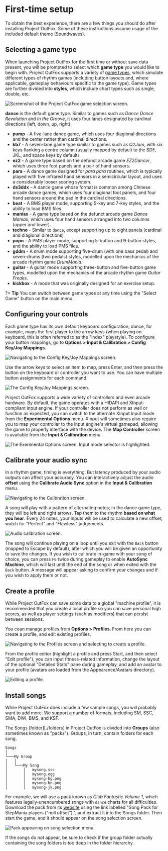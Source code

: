
# First-time setup

To obtain the best experience, there are a few things you should do after installing Project OutFox. Some of these instructions assume usage of the included default theme (Soundwaves).

## Selecting a game type

When launching Project OutFox for the first time or without save data present, you will be prompted to select which **game type** you would like to begin with. Project OutFox supports a variety of [game types](./game-types), which simulate different types of rhythm games (including button layouts and, where applicable, gameplay behaviours specific to the game type). Game types are further divided into **styles**, which include chart types such as single, double, etc.

![Screenshot of the Project OutFox game selection screen.](./_media/getting-started/select-game-type.png)

**dance** is the default game type. Similar to games such as _Dance Dance Revolution_ and _In the Groove_, it uses four lanes designated by cardinal directions (left, down, up, right). 



* **pump** - A five-lane dance game, which uses four diagional directions and the center rather than cardinal directions.
* **kb7** - A seven-lane game type similar to games such as _O2Jam_, with six keys flanking a centre column (usually mapped by default to the SDF, JKL, and space keys by default)
* **ez2** - A game type based on the defunct arcade game _EZ2Dancer_, which uses three foot panels and a pair of hand sensors.
* **para** - A dance game designed for _para para_ routines, which is typically played with five infrared hand sensors in a semicircular layout, and uses a considerably looser scoring system.
* **ds3ddx** - A dance game whose format is common among Chinese arcade dance games, which uses four diagional foot panels, and four hand sensors around the pad in the cardinal directions.
* **beat** - A BMS player mode, supporting 5-key and 7-key styles, and the ability to load BMS files.
* **maniax** - A game type based on the defunct arcade game _Dance Maniax_, which uses four hand sensors arranged into two columns (upper and lower).
* **techno** - Similar to ``dance``, except supporting up to eight panels (cardinal and diagional directions)
* **popn** - A PMS player mode, supporting 5-button and 9-button styles, and the ability to load PMS files.
* **gddm** - A drum mode supporting five-drum (with one bass pedal) and seven-drums (two pedals) styles, modelled upon the mechanics of the arcade rhythm game _DrumMania_.
* **guitar** - A guitar mode supporting three-button and five-button game types, modelled upon the mechanics of the arcade rhythm game _Guitar Freaks_.
* **kickbox** - A mode that was originally designed for an exercise setup.

?> **Tip** You can switch between game types at any time using the "Select Game" button on the main menu.

## Configuring your controls

Each game type has its own default keyboard configuration; dance, for example, maps the first player to the arrow keys (when playing on keyboard, this is often referred to as the "index" playstyle). To configure your button mappings, go to **Options > Input & Calibration > Config Key/Joy Mappings**. 

![Navigating to the Config Key/Joy Mappings screen.](./_media/getting-started/gotoconfigjoy.jpg)

Use the arrow keys to select an item to map, press Enter, and then press the button on the keyboard or controller you want to use. You can have multiple button assignments for each command.

![The Config Key/Joy Mappings screen.](./_media/getting-started/config-joy.png)

Project OutFox supports a wide variety of controllers and even arcade hardware. By default, the game operates with a HIDAPI and XInput-compliant input engine. If your controller does not perform as well or function as expected, you can switch to the alternate XInput input mode from the **Experimental Options** menu. XInput will sometimes also require you to map your controller to the input engine's virtual gamepad, allowing the game to properly interface with the device. The **Map Controller** screen is available from the **Input & Calibration** menu.

![The Exerimental Options screen. Input mode selector is highlighted.](./_media/getting-started/enable-hidapi.jpg)

## Calibrate your audio sync

In a rhythm game, timing is everything. But latency produced by your audio outputs can affect your accuracy. You can interactively adjust the audio **offset** using the **Calibrate Audio Sync** option in the **Input & Calibration** menu.

![Navigating to the Calibration screen.](./_media/getting-started/calibrate-sync.jpg)

A song will play with a pattern of alternating notes; in the dance game type, they will be left and right arrows. Tap them to the rhythm **based on what you hear**. Every 24 notes, your inputs will be used to calculate a new offset; watch for "Perfect" and "Flawless" judgements.

![Audio calibration screen.](./_media/getting-started/sync-screen.jpg)

The song will continue playing on a loop until you exit with the ``Back`` button (mapped to Escape by default), after which you will be given an opportunity to save the changes. If you wish to calibrate in-game with your song of choice, you can press ``F6`` twice during gameplay to enable **AutoSync Machine**, which will last until the end of the song or when exited with the ``Back`` button. A message will appear asking to confirm your changes and if you wish to apply them or not.

## Create a profile

While Project OutFox can save some data to a global "machine profile", it is recommended that you create a local profile so you can save personal high scores, as well as player settings (such as modifiers) that can persist between sessions.

You coan manage profiles from **Options > Profiles**. From here you can create a profile, and edit existing profiles.

![Navigating to the Profiles screen and selecting to create a profile.](./_media/getting-started/create-profile.jpg)

From the profile editor (highlight a profile and press Start, and then select "Edit profile"), you can input fitness-related information, change the layout of the optional "Detailed Stats" pane during gameplay, and add an avatar to your profile (avatars are loaded from the Appearance/Avatars directory).

![Editing a profile.](./_media/getting-started/profile-screen.jpg)

## Install songs

While Project OutFox does include a few sample songs, you will probably want to add more. We support a number of formats, including SM, SSC, SMA, DWI, BMS, and KSF. 

The Songs [folder][./folders] in Project OutFox is divided into **Groups**  (also sometimes known as "packs"). Groups, in turn, contain folders for each song.

```
Songs
│
└───My Group
│   │   
│   └───My Song
│       │   mysong.ssc
│       │   mysong.ogg
│       │   mysong-bg.png
│       │   mysong-bn.png
│       │   mysong-jk.png
```

For example, we will use a pack known as _Club Fantastic Volume 1_, which features legally-unencumbered songs with ``dance`` charts for all difficulties. Download the pack from its [website](https://wiki.clubfantastic.dance/) using the link labelled "Song Pack for StepMania players ("null offset").", and extract it into the Songs folder. Then start the game, and it should appear on the song selection screen.

![Pack appearing on song selection menu.](./_media/getting-started/songsonwheel.jpg)

If the songs do not appear, be sure to check if the group folder actually containing the song folders is too deep in the folder hierarchy. 


